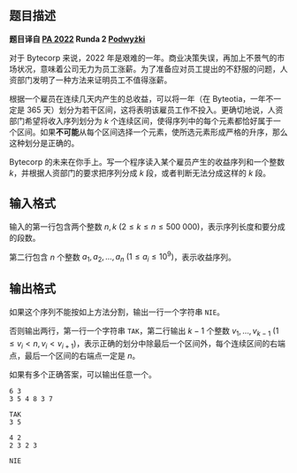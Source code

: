 ## 题目描述

**题目译自 [PA 2022](https://sio2.mimuw.edu.pl/c/pa-2022-1/dashboard/) Runda 2 [Podwyżki](https://sio2.mimuw.edu.pl/c/pa-2022-1/p/pod/)**

对于 Bytecorp 来说，2022 年是艰难的一年。商业决策失误，再加上不景气的市场状况，意味着公司无力为员工涨薪。为了准备应对员工提出的不舒服的问题，人资部门发明了一种方法来证明员工不值得涨薪。

根据一个雇员在连续几天内产生的总收益，可以将一年（在 Byteotia，一年不一定是 365 天）划分为若干区间，这将表明该雇员工作不投入。更确切地说，人资部门希望将收入序列划分为 $k$ 个连续区间，使得序列中的每个元素都恰好属于一个区间。如果**不可能**从每个区间选择一个元素，使所选元素形成严格的升序，那么这种划分是正确的。

Bytecorp 的未来在你手上。写一个程序读入某个雇员产生的收益序列和一个整数 $k$，并根据人资部门的要求把序列分成 $k$ 段，或者判断无法分成这样的 $k$ 段。

## 输入格式

输入的第一行包含两个整数 $n,k\ (2\le k\le n\le 500\ 000)$，表示序列长度和要分成的段数。

第二行包含 $n$ 个整数 $a_1,a_2,\ldots,a_n\ (1\le a_i\le 10^9)$，表示收益序列。

## 输出格式

如果这个序列不能按如上方法分割，输出一行一个字符串 `NIE`。

否则输出两行，第一行一个字符串 `TAK`，第二行输出 $k-1$ 个整数 $v_1,\ldots,v_{k-1}\ (1\le v_i<n,v_i<v_{i+1})$，表示正确的划分中除最后一个区间外，每个连续区间的右端点，最后一个区间的右端点一定是 $n$。

如果有多个正确答案，可以输出任意一个。

```input1
6 3
3 5 4 8 3 7

```

```output1
TAK
3 5

```

```input2
4 2
2 3 2 3

```

```output2
NIE

```

